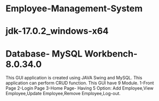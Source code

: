 # Employee-Management-System
# jdk-17.0.2_windows-x64
# Database- MySQL Workbench-8.0.34.0

This GUI application is created using JAVA Swing and MySQL. This application can perform CRUD function.
This GUI have 9 Module.
1-Front Page
2-Login Page
3-Home Page- Having 5 Option: Add Employee,View Employee,Update Employee,Remove Employee,Log-out.
